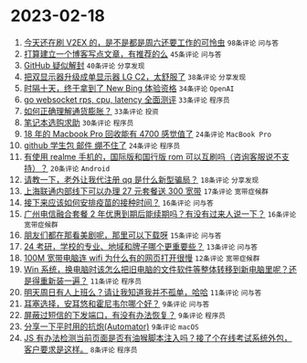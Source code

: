 # 2023-02-18

1. [今天还在刷 V2EX 的，是不是都是周六还要工作的可怜虫](https://www.v2ex.com/t/917154) `98条评论` `问与答`
1. [打算建立一个博客写点文章，有推荐的么](https://www.v2ex.com/t/917124) `45条评论` `问与答`
1. [GitHub 疑似解封](https://www.v2ex.com/t/917108) `40条评论` `分享发现`
1. [把双显示器升级成单显示器 LG C2，太舒服了](https://www.v2ex.com/t/917110) `38条评论` `分享发现`
1. [时隔十天，终于拿到了 New Bing 体验资格](https://www.v2ex.com/t/917107) `34条评论` `OpenAI`
1. [go websocket rps, cpu, latency 全面测评](https://www.v2ex.com/t/917122) `33条评论` `程序员`
1. [如何正确理解通货膨胀？](https://www.v2ex.com/t/917150) `33条评论` `投资`
1. [笔记本选购求助](https://www.v2ex.com/t/917128) `30条评论` `程序员`
1. [18 年的 Macbook Pro 回收能有 4700 感觉值了](https://www.v2ex.com/t/917116) `24条评论` `MacBook Pro`
1. [github 学生包 邮件 绷不住了](https://www.v2ex.com/t/917119) `24条评论` `程序员`
1. [有使用 realme 手机的，国际版和国行版 rom 可以互刷吗（咨询客服说不支持）？](https://www.v2ex.com/t/917159) `20条评论` `Android`
1. [请教一下，老外让我代注册 qq 是什么新型骗局？](https://www.v2ex.com/t/917222) `18条评论` `分享发现`
1. [上海联通内部线下可以办理 27 元套餐送 300 宽带](https://www.v2ex.com/t/917184) `17条评论` `宽带症候群`
1. [接下来应该如何安排疫苗的接种时间？](https://www.v2ex.com/t/917178) `16条评论` `问与答`
1. [广州电信融合套餐 2 年优惠到期后能续期吗？有没有过来人说一下？](https://www.v2ex.com/t/917118) `16条评论` `宽带症候群`
1. [朋友们都在那看美剧呢，那里可以下载呀](https://www.v2ex.com/t/917155) `15条评论` `问与答`
1. [24 考研，学校的专业、地域和牌子哪个更重要些？](https://www.v2ex.com/t/917164) `13条评论` `问与答`
1. [100M 宽带电脑连 wifi 为什么有的网页打开很慢](https://www.v2ex.com/t/917115) `12条评论` `宽带症候群`
1. [Win 系统，换电脑时该怎么把旧电脑的文件软件等整体转移到新电脑里呢？还是得重新装一遍？](https://www.v2ex.com/t/917225) `11条评论` `程序员`
1. [明天周日有人上班么？请让我知道我并不孤单，哈哈](https://www.v2ex.com/t/917213) `11条评论` `问与答`
1. [耳塞选择，安耳悠和霍尼韦尔哪个好？](https://www.v2ex.com/t/917211) `9条评论` `问与答`
1. [屏蔽过短信的下发端口，有没有办法恢复？](https://www.v2ex.com/t/917198) `9条评论` `程序员`
1. [分享一下平时用的抗炮(Automator)](https://www.v2ex.com/t/917135) `9条评论` `macOS`
1. [JS 有办法检测当前页面是否有油猴脚本注入吗？接了个在线考试系统外包，客户要求是这样。](https://www.v2ex.com/t/917250) `8条评论` `程序员`
